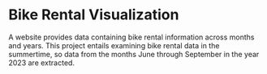 # Bike Rental Visualization



A website provides data containing bike rental information across months and years. This project entails examining bike rental data in the summertime, so data from the months June through September in the year 2023 are extracted. 

